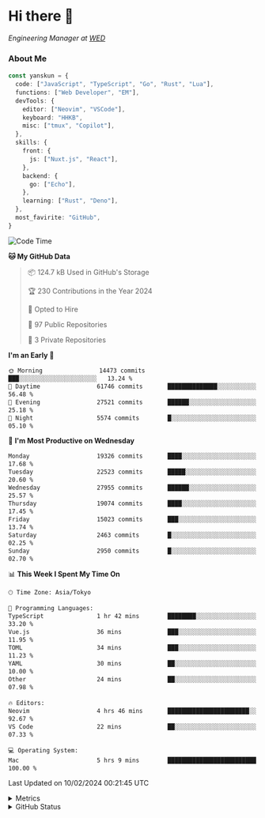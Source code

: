 # Hi there&nbsp;:wave:

<!-- ![Alt text](https://spotify-recently-played-readme.vercel.app/api?user=31kynbuubkiu3r4qh4hjuaglhfay) -->

_Engineering Manager at [WED](https://github.com/wedinc)_

### About Me

```ts
const yanskun = {
  code: ["JavaScript", "TypeScript", "Go", "Rust", "Lua"],
  functions: ["Web Developer", "EM"],
  devTools: {
    editor: ["Neovim", "VSCode"],
    keyboard: "HHKB",
    misc: ["tmux", "Copilot"],
  },
  skills: {
    front: {
      js: ["Nuxt.js", "React"],
    },
    backend: {
      go: ["Echo"],
    },
    learning: ["Rust", "Deno"],
  },
  most_favirite: "GitHub",
}
```

<!--START_SECTION:waka-->
![Code Time](http://img.shields.io/badge/Code%20Time-684%20hrs%2034%20mins-blue)

**🐱 My GitHub Data** 

> 📦 124.7 kB Used in GitHub's Storage 
 > 
> 🏆 230 Contributions in the Year 2024
 > 
> 💼 Opted to Hire
 > 
> 📜 97 Public Repositories 
 > 
> 🔑 3 Private Repositories 
 > 
**I'm an Early 🐤** 

```text
🌞 Morning                14473 commits       ███░░░░░░░░░░░░░░░░░░░░░░   13.24 % 
🌆 Daytime                61746 commits       ██████████████░░░░░░░░░░░   56.48 % 
🌃 Evening                27521 commits       ██████░░░░░░░░░░░░░░░░░░░   25.18 % 
🌙 Night                  5574 commits        █░░░░░░░░░░░░░░░░░░░░░░░░   05.10 % 
```
📅 **I'm Most Productive on Wednesday** 

```text
Monday                   19326 commits       ████░░░░░░░░░░░░░░░░░░░░░   17.68 % 
Tuesday                  22523 commits       █████░░░░░░░░░░░░░░░░░░░░   20.60 % 
Wednesday                27955 commits       ██████░░░░░░░░░░░░░░░░░░░   25.57 % 
Thursday                 19074 commits       ████░░░░░░░░░░░░░░░░░░░░░   17.45 % 
Friday                   15023 commits       ███░░░░░░░░░░░░░░░░░░░░░░   13.74 % 
Saturday                 2463 commits        █░░░░░░░░░░░░░░░░░░░░░░░░   02.25 % 
Sunday                   2950 commits        █░░░░░░░░░░░░░░░░░░░░░░░░   02.70 % 
```


📊 **This Week I Spent My Time On** 

```text
🕑︎ Time Zone: Asia/Tokyo

💬 Programming Languages: 
TypeScript               1 hr 42 mins        ████████░░░░░░░░░░░░░░░░░   33.20 % 
Vue.js                   36 mins             ███░░░░░░░░░░░░░░░░░░░░░░   11.95 % 
TOML                     34 mins             ███░░░░░░░░░░░░░░░░░░░░░░   11.23 % 
YAML                     30 mins             ██░░░░░░░░░░░░░░░░░░░░░░░   10.00 % 
Other                    24 mins             ██░░░░░░░░░░░░░░░░░░░░░░░   07.98 % 

🔥 Editors: 
Neovim                   4 hrs 46 mins       ███████████████████████░░   92.67 % 
VS Code                  22 mins             ██░░░░░░░░░░░░░░░░░░░░░░░   07.33 % 

💻 Operating System: 
Mac                      5 hrs 9 mins        █████████████████████████   100.00 % 
```


 Last Updated on 10/02/2024 00:21:45 UTC
<!--END_SECTION:waka-->

<details>
  <summary>Metrics</summary>
  <img src="https://github.com/yanskun/yanskun/blob/main/github-metrics.svg" alt="Metrics">
</details>

<details>
  <summary>GitHub Status</summary>
  <picture>
    <source media="(prefers-color-scheme: dark)" srcset="https://raw.githubusercontent.com/yanskun/yanskun/master/profile-summary-card-output/nord_dark/0-profile-details.svg">
   <img src="https://raw.githubusercontent.com/yanskun/yanskun/master/profile-summary-card-output/default/0-profile-details.svg">
  </picture>
  <br>
  <picture>
    <source media="(prefers-color-scheme: dark)" srcset="https://raw.githubusercontent.com/yanskun/yanskun/master/profile-summary-card-output/nord_dark/1-repos-per-language.svg">
   <img src="https://raw.githubusercontent.com/yanskun/yanskun/master/profile-summary-card-output/default/1-repos-per-language.svg">
  </picture>
  <picture>
    <source media="(prefers-color-scheme: dark)" srcset="https://raw.githubusercontent.com/yanskun/yanskun/master/profile-summary-card-output/nord_dark/2-most-commit-language.svg">
   <img src="https://raw.githubusercontent.com/yanskun/yanskun/master/profile-summary-card-output/default/2-most-commit-language.svg">
  </picture>
  <br>
  <picture>
    <source media="(prefers-color-scheme: dark)" srcset="https://raw.githubusercontent.com/yanskun/yanskun/master/profile-summary-card-output/nord_dark/3-stats.svg">
   <img src="https://raw.githubusercontent.com/yanskun/yanskun/master/profile-summary-card-output/default/3-stats.svg">
  </picture>
  <picture>
    <source media="(prefers-color-scheme: dark)" srcset="https://raw.githubusercontent.com/yanskun/yanskun/master/profile-summary-card-output/nord_dark/4-productive-time.svg">
   <img src="https://raw.githubusercontent.com/yanskun/yanskun/master/profile-summary-card-output/default/4-productive-time.svg">
  </picture>
</details>
